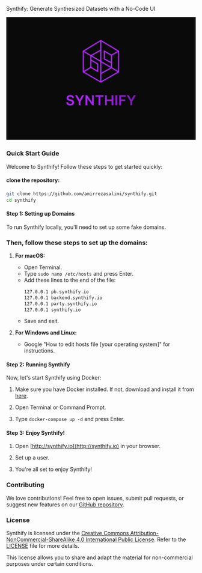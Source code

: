 Synthify: Generate Synthesized Datasets with a No-Code UI

![Synthify](cover.png)

### Quick Start Guide

Welcome to Synthify! Follow these steps to get started quickly:

#### clone the repository:

```bash
git clone https://github.com/amirrezasalimi/synthify.git
cd synthify
```

#### Step 1: Setting up Domains

To run Synthify locally, you'll need to set up some fake domains.
   
### Then, follow these steps to set up the domains:

1. **For macOS:**

   - Open Terminal.
   - Type `sudo nano /etc/hosts` and press Enter.
   - Add these lines to the end of the file:
     ```
     127.0.0.1 pb.synthify.io
     127.0.0.1 backend.synthify.io
     127.0.0.1 party.synthify.io
     127.0.0.1 synthify.io
     ```
   - Save and exit.

2. **For Windows and Linux:**
   - Google "How to edit hosts file [your operating system]" for instructions.

#### Step 2: Running Synthify

Now, let's start Synthify using Docker:

1. Make sure you have Docker installed. If not, download and install it from [here](https://www.docker.com/get-started).

2. Open Terminal or Command Prompt.

3. Type `docker-compose up -d` and press Enter.

#### Step 3: Enjoy Synthify!

1. Open [http://synthify.io](http://synthify.io) in your browser.

2. Set up a user.

3. You're all set to enjoy Synthify!

### Contributing

We love contributions! Feel free to open issues, submit pull requests, or suggest new features on our [GitHub repository](https://github.com/amirrezasalimi/synthify).

### License

Synthify is licensed under the [Creative Commons Attribution-NonCommercial-ShareAlike 4.0 International Public License](https://creativecommons.org/licenses/by-nc-sa/4.0/legalcode). Refer to the [LICENSE](LICENSE) file for more details.

This license allows you to share and adapt the material for non-commercial purposes under certain conditions.
